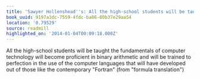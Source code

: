 ```yaml
---
title: 'Sawyer Hollenshead''s: All the high-school students will be taught the fundamentals…'
book_uuid: 9197a3dc-7559-4fdc-ba86-80b37e29aa54
location: '0.79529'
source: readmill
highlighted_on: '2014-01-04T00:09:18.000Z'
---
```


All the high-school students will be taught the fundamentals of computer technology will become proficient in binary arithmetic and will be trained to perfection in the use of the computer languages that will have developed out of those like the contemporary "Fortran" (from "formula translation")